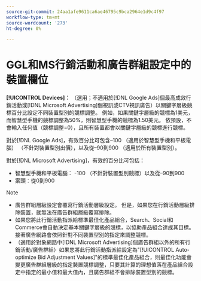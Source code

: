 ```yaml
---
source-git-commit: 24aa1afe9611ca6ae46795c9bca2964e1d9c4f97
workflow-type: tm+mt
source-wordcount: '273'
ht-degree: 0%

---
```

# GGL和MS行銷活動和廣告群組設定中的裝置欄位

**[!UICONTROL Devices]：** （選用；不適用於[!DNL Google Ads]個最高成效行銷活動或[!DNL Microsoft Advertising]個視訊或CTV視訊廣告）以關鍵字層級競標百分比設定不同裝置型別的競標調整。 例如，如果關鍵字層級的競標為1美元，而智慧型手機的競標調整為50%，則智慧型手機的競標為1.50美元。 依預設，不會輸入任何值（競標調整=0），且所有裝置都會以關鍵字層級的競標進行競標。

對於[!DNL Google Ads]，有效百分比可包含–100 （適用於智慧型手機和平板電腦） （不針對裝置型別出價），以及從–90到900 （適用於所有裝置型別）。

對於[!DNL Microsoft Advertising]，有效的百分比可包括：

* 智慧型手機和平板電腦： -100 （不針對裝置型別競標）以及從–90到900
* 案頭：從0到900

>[!NOTE]
>* 廣告群組層級設定會覆寫行銷活動層級設定。 但是，如果您在行銷活動層級排除裝置，就無法在廣告群組層級覆寫排除。
>* 如果您將此行銷活動指派給標準最佳化產品組合，Search、Social和Commerce會自動決定基本關鍵字層級的競標，以協助產品組合達成其目標。 接著廣告網路會依照針對不同裝置型別的指定來調整競標。
>* （適用於對象網路中[!DNL Microsoft Advertising]個廣告群組以外的所有行銷活動/廣告群組）如果您將此行銷活動指派給設定為&quot;[!UICONTROL Auto-optimize Bid Adjustment Values]&quot;的標準最佳化產品組合，則最佳化功能會變更廣告群組層級的指定裝置競標調整，只要其計算的理想值落在產品組合設定中指定的最小值和最大值內，且廣告群組不會排除裝置型別的競標。
